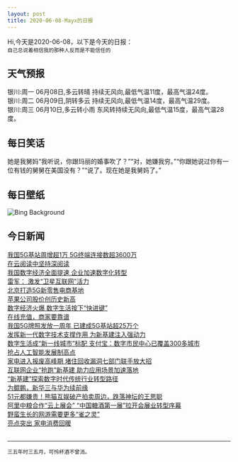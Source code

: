 ```yaml
---
layout: post
title: 2020-06-08-Mayx的日报
---
```


Hi,今天是2020-06-08，以下是今天的日报：<br><small>
自己总说着相信我的那种人反而是不能信任的</small><!--more-->
## 天气预报
银川:周一 06月08日,多云转晴 持续无风向,最低气温11度，最高气温24度。<br>银川:周二 06月09日,阴转多云 持续无风向,最低气温14度，最高气温29度。<br>银川:周三 06月10日,多云转小雨 东风转持续无风向,最低气温15度，最高气温28度。
## 每日笑话
她是我舅妈“我听说，你跟玛丽的婚事吹了？”“对，她嫌我穷。”“你跟她说过你有一位有钱的舅舅在美国没有？”“说了。现在她是我舅妈了。”
## 每日壁纸
![Bing Background](https://cn.bing.com/th?id=OHR.LaPertusa_EN-US1363532007_1920x1080.jpg&rf=LaDigue_1920x1080.jpg&pid=hp "Hermitage of La Pertusa, Lleida province, Spain (© bbsferrari/Getty Images)")
## 今日新闻

[我国5G基站周增超1万 5G终端连接数超3600万](http://it.people.com.cn/n1/2020/0608/c1009-31738526.html)   
[在云阅读中坚持深阅读](http://it.people.com.cn/n1/2020/0608/c1009-31738527.html)   
[我国数字经济全面提速 企业加速数字化转型](http://it.people.com.cn/n1/2020/0608/c1009-31738443.html)   
[雷军： 激发“卫星互联网”活力](http://it.people.com.cn/n1/2020/0608/c1009-31738552.html)   
[北京打造5G新零售电商基地](http://it.people.com.cn/n1/2020/0608/c1009-31738499.html)   
[苹果公司股价创历史新高](http://it.people.com.cn/n1/2020/0608/c1009-31738396.html)   
[数字经济火爆 数字生活按下“快进键”](http://it.people.com.cn/n1/2020/0608/c1009-31738550.html)   
[在线充值，商家要靠谱](http://it.people.com.cn/n1/2020/0608/c1009-31738551.html)   
[我国5G牌照发放一周年 已建成5G基站超25万个](http://it.people.com.cn/n1/2020/0606/c1009-31737574.html)   
[发挥新一代数字技术支撑作用 为新基建注入强动力](http://it.people.com.cn/n1/2020/0608/c1009-31738542.html)   
[数字生活成“新一线城市”标配 支付宝：数字市民中心已覆盖300多城市](http://it.people.com.cn/n1/2020/0605/c1009-31736972.html)   
[抢占人工智能发展制高点](http://it.people.com.cn/n1/2020/0608/c1009-31738543.html)   
[家电进入报废高峰期 堵住回收漏洞七部门联手放大招](http://it.people.com.cn/n1/2020/0608/c1009-31738310.html)   
[互联网企业“抢跑”新基建 助力应用场景加速落地](http://it.people.com.cn/n1/2020/0605/c1009-31736802.html)   
[“新基建”探索数字时代传统行业转型路径](http://it.people.com.cn/n1/2020/0608/c1009-31738408.html)   
[为鲲鹏，新华三与华为续前缘](http://it.people.com.cn/n1/2020/0605/c1009-31736724.html)   
[51元都嫌贵！熊猫互娱破产拍卖周边，跌落神坛的王思聪](http://it.people.com.cn/n1/2020/0605/c1009-31736637.html)   
[阿里中粮合作“云上展会” “中国糖酒第一展”拉开会展业转型序幕](http://it.people.com.cn/n1/2020/0605/c1009-31737196.html)   
[野蛮生长的网游需要更多“雀之灵”](http://it.people.com.cn/n1/2020/0605/c1009-31736210.html)   
[亮点突出 家电消费回暖](http://it.people.com.cn/n1/2020/0605/c1009-31736376.html)   
<br />

***

<small>三五年时三五月，可怜杯酒不曾消。</small>
